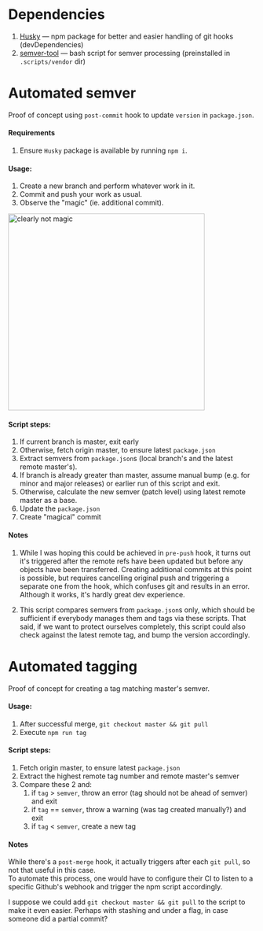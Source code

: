 # Dependencies
1. [Husky](https://github.com/typicode/husky) — npm package for better and easier handling of git hooks (devDependencies)
1. [semver-tool](https://github.com/fsaintjacques/semver-tool) — bash script for semver processing (preinstalled in `.scripts/vendor` dir)



# Automated semver
Proof of concept using `post-commit` hook to update `version` in `package.json`. 

#### Requirements
1. Ensure `Husky` package is available by running `npm i`.

#### Usage:
1. Create a new branch and perform whatever work in it.
1. Commit and push your work as usual.
1. Observe the "magic" (ie. additional commit).   
<img src="https://media.giphy.com/media/5sgppAtcWgPhS/giphy-downsized.gif" width="400" alt="clearly not magic" />

#### Script steps:
1. If current branch is master, exit early
1. Otherwise, fetch origin master, to ensure latest `package.json`
1. Extract semvers from `package.json`s (local branch's and the latest remote master's).
1. If branch is already greater than master, assume manual bump (e.g. for minor and major releases) or earlier run of this script and exit.
1. Otherwise, calculate the new semver (patch level) using latest remote master as a base.
1. Update the `package.json`
1. Create "magical" commit

#### Notes
1. While I was hoping this could be achieved in `pre-push` hook, it turns out it's triggered after the remote 
refs have been updated but before any objects have been transferred. Creating additional commits at this point is 
possible, but requires cancelling original push and triggering a separate one from the hook, which confuses git and results in an error. Although it works, it's hardly great dev experience.

1. This script compares semvers from `package.json`s only, which should be sufficient if everybody manages 
them and tags via these scripts. That said, if we want to protect ourselves completely, this script could also check against the latest remote tag, and bump the version accordingly.



# Automated tagging
Proof of concept for creating a tag matching master's semver.

#### Usage:
1. After successful merge, `git checkout master && git pull` 
1. Execute `npm run tag` 

#### Script steps:
1. Fetch origin master, to ensure latest `package.json`
1. Extract the highest remote tag number and remote master's semver
1. Compare these 2 and:
    1. if `tag` > `semver`, throw an error (tag should not be ahead of semver) and exit
    1. if `tag` == `semver`, throw a warning (was tag created manually?) and exit
    1. if `tag` < `semver`, create a new tag

#### Notes
While there's a `post-merge` hook, it actually triggers after each `git pull`, so not that useful in this case.   
To automate this process, one would have to configure their CI to listen to a specific Github's webhook and trigger the npm script accordingly.

I suppose we could add `git checkout master && git pull` to the script to make it even easier. Perhaps with 
stashing and under a flag, in case someone did a partial commit?
